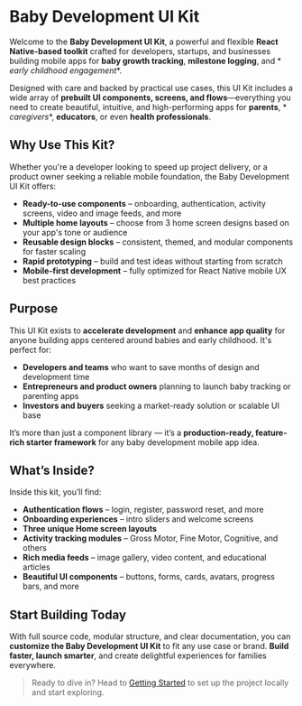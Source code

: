 # Baby Development UI Kit

Welcome to the **Baby Development UI Kit**, a powerful and flexible **React Native-based toolkit** crafted for
developers, startups, and businesses building mobile apps for **baby growth tracking**, **milestone logging**, and *
*early childhood engagement**.

Designed with care and backed by practical use cases, this UI Kit includes a wide array of **prebuilt UI components,
screens, and flows**—everything you need to create beautiful, intuitive, and high-performing apps for **parents**, *
*caregivers**, **educators**, or even **health professionals**.

## Why Use This Kit?

Whether you're a developer looking to speed up project delivery, or a product owner seeking a reliable mobile
foundation, the Baby Development UI Kit offers:

- **Ready-to-use components** – onboarding, authentication, activity screens, video and image feeds, and more
- **Multiple home layouts** – choose from 3 home screen designs based on your app's tone or audience
- **Reusable design blocks** – consistent, themed, and modular components for faster scaling
- **Rapid prototyping** – build and test ideas without starting from scratch
- **Mobile-first development** – fully optimized for React Native mobile UX best practices

## Purpose

This UI Kit exists to **accelerate development** and **enhance app quality** for anyone building apps centered around
babies and early childhood. It's perfect for:

- **Developers and teams** who want to save months of design and development time
- **Entrepreneurs and product owners** planning to launch baby tracking or parenting apps
- **Investors and buyers** seeking a market-ready solution or scalable UI base

It’s more than just a component library — it’s a **production-ready, feature-rich starter framework** for any baby
development mobile app idea.

## What’s Inside?

Inside this kit, you’ll find:

- **Authentication flows** – login, register, password reset, and more
- **Onboarding experiences** – intro sliders and welcome screens
- **Three unique Home screen layouts**
- **Activity tracking modules** – Gross Motor, Fine Motor, Cognitive, and others
- **Rich media feeds** – image gallery, video content, and educational articles
- **Beautiful UI components** – buttons, forms, cards, avatars, progress bars, and more

## Start Building Today

With full source code, modular structure, and clear documentation, you can **customize the Baby Development UI Kit** to
fit any use case or brand. **Build faster, launch smarter**, and create delightful experiences for families everywhere.

> Ready to dive in? Head to [Getting Started](./getting-started/installation) to set up the project locally and start
> exploring.
